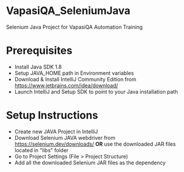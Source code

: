 # VapasiQA_SeleniumJava
Selenium Java Project for VapasiQA Automation Training

# Prerequisites
* Install Java SDK 1.8
* Setup JAVA_HOME path in Environment variables
* Download & Install IntelliJ Community Edition from https://www.jetbrains.com/idea/download/
* Launch IntelliJ and Setup SDK to point to your Java installation path

# Setup Instructions
* Create new JAVA Project in IntelliJ
* Download Selenium JAVA webdriver from https://selenium.dev/downloads/  **OR** use the downloaded JAR files located in "libs" folder
* Go to Project Settings (File > Project Structure)
* Add all the downloaded Selenium JAR files as the dependency
